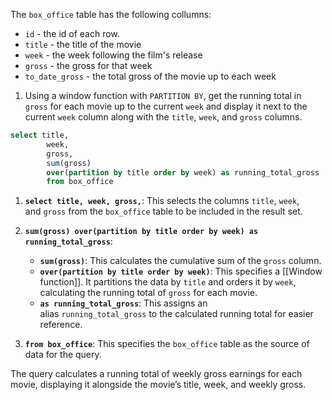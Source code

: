The `box_office` table has the following collumns:
- `id` - the id of each row.
- `title` - the title of the movie
- `week` - the week following the film's release
- `gross` - the gross for that week
- `to_date_gross` - the total gross of the movie up to each week

1. Using a window function with `PARTITION BY`, get the running total in `gross` for each movie up to the current `week` and display it next to the current `week` column along with the `title`, `week`, and `gross` columns.

```sql
select title,
        week,
        gross,
        sum(gross)        
        over(partition by title order by week) as running_total_gross
        from box_office
```
1. **`select title, week, gross,`**: This selects the columns `title`, `week`, and `gross` from the `box_office` table to be included in the result set.
    
2. **`sum(gross) over(partition by title order by week) as running_total_gross`**:
    
    - **`sum(gross)`**: This calculates the cumulative sum of the `gross` column.
    - **`over(partition by title order by week)`**: This specifies a [[Window function]]. It partitions the data by `title` and orders it by `week`, calculating the running total of `gross` for each movie.
    - **`as running_total_gross`**: This assigns an alias `running_total_gross` to the calculated running total for easier reference.
3. **`from box_office`**: This specifies the `box_office` table as the source of data for the query.
    

The query calculates a running total of weekly gross earnings for each movie, displaying it alongside the movie’s title, week, and weekly gross.

